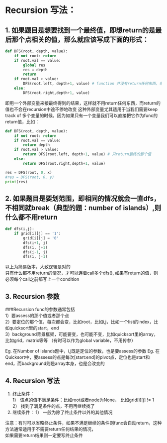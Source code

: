 # Recursion 写法：
## 1. 如果题目是想要找到一个最终值，即想return的是最后那个点相关的值，那么就应该写成下面的形式：
```py
def DFS(root, depth, value):
    if not root: return
    if root.val == value:
        global res
        res = depth
        return
    if root.val > value:
        DFS(root.left, depth+1, value) # function 并没有return任何东西，但是传的值一直在改变，当这个值改变到某个时刻符合了我们的条件，那我们就用一个外部变量来接住这个值
    else:
        DFS(root.right,depth+1, value)
```
即用一个外部变量来接最终得到的结果，这样就不用return任何东西，而return的值也不会在recursion中途不停地改变
这种外部变量尤其适用于当我们需要keep track of 多个变量的时候，因为如果只有一个变量我们可以直接把它作为func的return值，比如：
```py
def DFS(root, depth, value):
    if not root: return
    if root.val == value:
        return depth
    if root.val > value:
        return DFS(root.left, depth+1, value) # 只return最终的那个值
    else:
        return DFS(root.right,depth+1, value)

res = DFS(root, 0, x)
#res = DFS(root, 0, y)
print(res)
```

## 2. 如果题目是要划范围，即相同的情况就会一直dfs，不相同就break（典型的题：number of islands）,则什么都不用return
```py
def dfs(i,j):
    if grid[i][j] == '1':
        grid[i][j] = '0'
        dfs(i+1, j)
        dfs(i, j+1)
        dfs(i-1, j)
        dfs(i, j-1)
```
以上为简易版本，大致逻辑是对的  
只有什么都不用return的情况，才可以连着call多个dfs(), 如果有return的值，则必须每个call之前都写上一个condition  

## 3. Recursion 参数
###Recursion func的参数通常包括   
1）要assess的那个值或者那个点    
2）要定位的那个值，每次都会变，比如root，比如i,j，比如一个list的index，比如quicksort里的start，end  
3）background背景框架，可能要变，也可能不变，比如quicksort里的array，比如grid，matrix等等 （有时可以作为global variable，不用传参）

Eg. 在Number of islands题中，i,j既是定位的参数，也是要assess的参数
Eg. 在Quicksort中，要assess的点是每次[start:end]的pivot点，定位也是start和end，而background则是array本身，也是会改变的

## 4. Recursion 写法
1. 终止条件：  
1） 该点的值不满足条件：比如root或者node为None， 比如grid[i][j] != 1  
2） 找到了满足条件的点，不用再继续找了  
2. 继续条件：
1） 一般为除了终止条件以外的其他情况  

注意：有时可以省略终止条件，如果不满足继续的条件则func会自动return，这种方法通常适用于不需要return任何结果的情况，  
如果需要return结果则一定要写终止条件  



